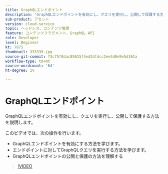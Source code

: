 ```yaml
---
title: GraphQLエンドポイント
description: 'GraphQLエンドポイントを有効にし、クエリを実行し、公開して保護する方法を説明します。 '
sub-product: アセット
version: cloud-service
topic: ヘッドレス、コンテンツ管理
feature: コンテンツフラグメント、GraphQL API
role: Developer
level: Beginner
kt: 7875
thumbnail: 333339.jpg
source-git-commit: 73c75f8dac85615f4ed2dfdcc2ee4d0e9e5d161a
workflow-type: tm+mt
source-wordcount: '64'
ht-degree: 1%

---
```



# GraphQLエンドポイント

GraphQLエンドポイントを有効にし、クエリを実行し、公開して保護する方法を説明します。

このビデオでは、次の操作を行います。

+ GraphQLエンドポイントを有効にする方法を学びます。
+ エンドポイントに対してGraphQLクエリを実行する方法を学びます。
+ GraphQLエンドポイントの公開と保護の方法を理解する

>[!VIDEO](https://video.tv.adobe.com/v/333339/?quality=12&learn=on)
